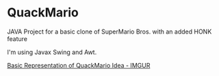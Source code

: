 # QuackMario
JAVA Project for a basic clone of SuperMario Bros. with an added HONK feature

I'm using Javax Swing and Awt.

[Basic Representation of QuackMario Idea - IMGUR](https://imgur.com/a/b0IrWym)
